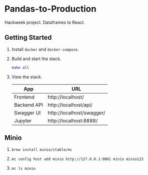# Pandas-to-Production

Hackweek project. Dataframes to React.

## Getting Started

1. Install `docker` and `docker-compose`.

1. Build and start the stack.

   ```bash
   make all
   ```

1. View the stack.

   | App         | URL                       |
   | ----------- | ------------------------- |
   | Frontend    | http://localhost/         |
   | Backend API | http://localhost/api/     |
   | Swagger UI  | http://localhost/swagger/ |
   | Jupyter     | http://localhost:8888/    |

## Minio

1. `brew install minio/stable/mc`

1. `mc config host add minio http://127.0.0.1:9001 minio minio123`

1. `mc ls minio`
